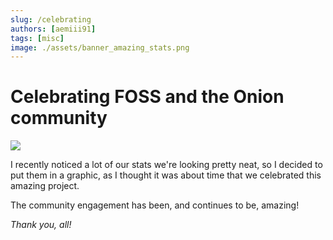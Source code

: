 ```yaml
---
slug: /celebrating
authors: [aemiii91]
tags: [misc]
image: ./assets/banner_amazing_stats.png
---
```


# Celebrating FOSS and the Onion community

<img src={assets.image} />

I recently noticed a lot of our stats we're looking pretty neat, so I decided to put them in a graphic, as I thought it was about time that we celebrated this amazing project.

The community engagement has been, and continues to be, amazing!

*Thank you, all!*
